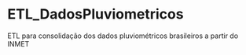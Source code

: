# ETL_DadosPluviometricos
ETL para consolidação dos dados pluviométricos brasileiros a partir do INMET

